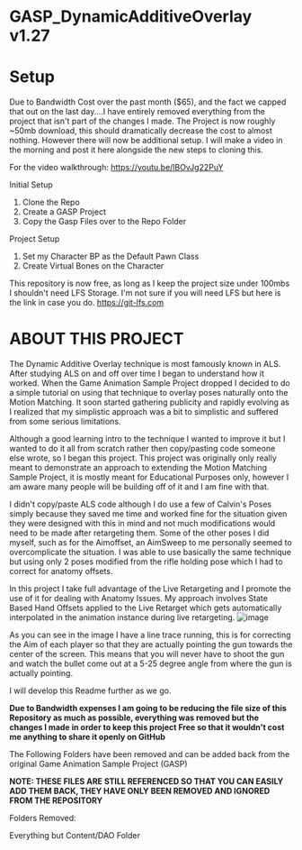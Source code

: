 # GASP_DynamicAdditiveOverlay v1.27

# Setup
Due to Bandwidth Cost over the past month ($65), and the fact we capped that out on the last day....I have entirely removed everything from the project that isn't part of the changes I made. The Project is now roughly ~50mb download, this should dramatically decrease the cost to almost nothing. However there will now be additional setup. I will make a video in the morning and post it here alongside the new steps to cloning this.

For the video walkthrough: https://youtu.be/lBOvJg22PuY

Initial Setup
1. Clone the Repo
2. Create a GASP Project
3. Copy the Gasp Files over to the Repo Folder

Project Setup
1. Set my Character BP as the Default Pawn Class
2. Create Virtual Bones on the Character

This repository is now free, as long as I keep the project size under 100mbs I shouldn't need LFS Storage.
I'm not sure if you will need LFS but here is the link in case you do. https://git-lfs.com

# ABOUT THIS PROJECT

The Dynamic Additive Overlay technique is most famously known in ALS. After studying ALS on and off over time I began to understand how it worked. When the Game Animation Sample Project dropped I decided to do a simple tutorial on using that technique to overlay poses naturally onto the Motion Matching. It soon started gathering publicity and rapidly evolving as I realized that my simplistic approach was a bit to simplistic and suffered from some serious limitations. 

Although a good learning intro to the technique I wanted to improve it but I wanted to do it all from scratch rather then copy/pasting code someone else wrote, so I began this project. This project was originally only really meant to demonstrate an approach to extending the Motion Matching Sample Project, it is mostly meant for Educational Purposes only, however I am aware many people will be building off of it and I am fine with that.

I didn't copy/paste ALS code although I do use a few of Calvin's Poses simply because they saved me time and worked fine for the situation given they were designed with this in mind and not much modifications would need to be made after retargeting them.
Some of the other poses I did myself, such as for the Aimoffset, an AimSweep to me personally seemed to overcomplicate the situation. I was able to use basically the same technique but using only 2 poses modified from the rifle holding pose which I had to correct for anatomy offsets.

In this project I take full advantage of the Live Retargeting and I promote the use of it for dealing with Anatomy Issues. My approach involves State Based Hand Offsets applied to the Live Retarget which gets automatically interpolated in the animation instance during live retargeting.
![image](https://github.com/user-attachments/assets/ec0c6703-5f2c-429f-8082-93d0a6348f9b)

As you can see in the image I have a line trace running, this is for correcting the Aim of each player so that they are actually pointing the gun towards the center of the screen. This means that you will never have to shoot the gun and watch the bullet come out at a 5-25 degree angle from where the gun is actually pointing.

I will develop this Readme further as we go.

**Due to Bandwidth expenses I am going to be reducing the file size of this Repository as much as possible, everything was removed but the changes I made in order to keep this project Free so that it wouldn't cost me anything to share it openly on GitHub**

The Following Folders have been removed and can be added back from the original Game Animation Sample Project (GASP)

**NOTE: THESE FILES ARE STILL REFERENCED SO THAT YOU CAN EASILY ADD THEM BACK, THEY HAVE ONLY BEEN REMOVED AND IGNORED FROM THE REPOSITORY**

Folders Removed:

Everything but Content/DAO Folder
